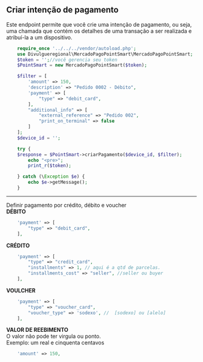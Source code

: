 ## Criar intenção de pagamento

Este endpoint permite que você crie uma intenção de pagamento, ou seja, uma chamada que contém os detalhes de uma transação a ser realizada e atribuí-la a um dispositivo.

```php
    require_once '../../../vendor/autoload.php';
    use Divulgueregional\MercadoPagoPointSmart\MercadoPagoPointSmart;
    $token = '';//você gerencia seu token
    $PointSmart = new MercadoPagoPointSmart($token);

    $filter = [
        'amount' => 150,
        'description' => "Pedido 0002 - Débito",
        'payment' => [
            "type" => "debit_card",
        ],
        "additional_info" => [
            "external_reference" => "Pedido 002",
            "print_on_terminal" => false
        ]
    ];
    $device_id = '';

    try {
    $response = $PointSmart->criarPagamento($device_id, $filter);
        echo "<pre>";
        print_r($token);

    } catch (\Exception $e) {
        echo $e->getMessage();
    }
```

<hr>
Definir pagamento por crédito, débito e voucher<br>
<b>DÉBITO</b>

```php
    'payment' => [
        "type" => "debit_card",
    ],
```

<b>CRÉDITO</b>

```php
    'payment' => [
        "type" => "credit_card",
        "installments" => 1, // aqui é a qtd de parcelas.
        "installments_cost" => "seller", //seller ou buyer
    ],
```

<b>VOULCHER</b>

```php
    'payment' => [
        "type" => "voucher_card",
        "voucher_type" => 'sodexo', //  [sodexo] ou [alelo]
    ],
```

<b>VALOR DE REEBIMENTO</b><br>
O valor não pode ter virgula ou ponto.<br>
Exemplo: um real e cinquenta centavos

```php
    'amount' => 150,
```
